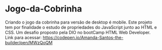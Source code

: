 # Jogo-da-Cobrinha
Criando o jogo da cobrinha para versão de desktop é mobile. Este projeto tem por finalidade o estudo de propriedades do JavaScript junto ao HTML e CSS. Um desafio proposto pela DIO no bootCamp HTML Web Developer.
 Link para acessar: https://codepen.io/Amanda-Santos-the-builder/pen/MWzQoQM
